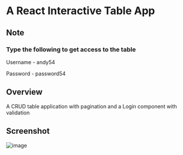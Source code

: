 # A React Interactive Table App

## Note

### Type the following to get access to the table
Username - andy54

Password - password54

## Overview

A CRUD table application with pagination and a Login component with validation

## Screenshot

![image](https://user-images.githubusercontent.com/72337379/161612312-f32a819c-96e2-4fc4-87ad-fc1d9bf7ab0c.png)

